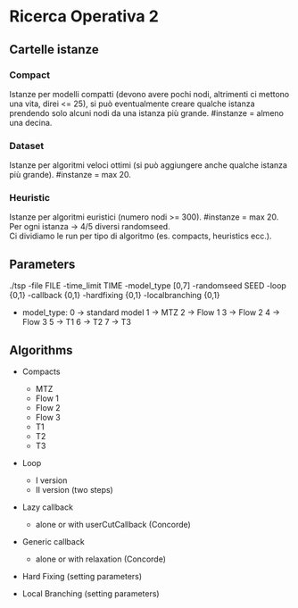 # Ricerca Operativa 2
## Cartelle istanze
### Compact
Istanze per modelli compatti (devono avere pochi nodi, altrimenti ci mettono una vita, direi <= 25), si può eventualmente creare qualche istanza prendendo solo alcuni nodi da una istanza più grande. #instanze = almeno una decina.

### Dataset 
Istanze per algoritmi veloci ottimi (si può aggiungere anche qualche istanza più grande). #instanze = max 20.

### Heuristic
Istanze per algoritmi euristici (numero nodi >= 300). #instanze = max 20. <br>
Per ogni istanza -> 4/5 diversi randomseed. <br>
Ci dividiamo le run per tipo di algoritmo (es. compacts, heuristics ecc.).

## Parameters
./tsp -file FILE -time_limit TIME -model_type [0,7] -randomseed SEED -loop {0,1} -callback {0,1} -hardfixing {0,1} -localbranching {0,1}

- model_type:
0 -> standard model
1 -> MTZ
2 -> Flow 1
3 -> Flow 2
4 -> Flow 3
5 -> T1
6 -> T2
7 -> T3

## Algorithms
- Compacts
  - MTZ
  - Flow 1
  - Flow 2
  - Flow 3
  - T1
  - T2
  - T3

- Loop
  - I version
  - II version (two steps)

- Lazy callback
  - alone or with userCutCallback (Concorde)

- Generic callback
  - alone or with relaxation (Concorde)

- Hard Fixing (setting parameters)

- Local Branching (setting parameters)




